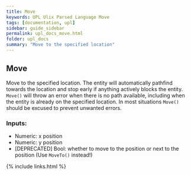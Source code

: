 ```yaml
---
title: Move
keywords: UPL Ulix Parsed Language Move
tags: [documentation, upl]
sidebar: guide_sidebar
permalink: upl_docs_move.html
folder: upl_docs
summary: "Move to the specified location"
---
```


## Move

Move to the specified location. The entity will automatically pathfind towards the location and stop early if anything actively blocks the entity. `Move()` will throw an error when there is no path available, including when the entity is already on the specified location.
In most situations `Move()` should be excused to prevent unwanted errors.

### Inputs:
- Numeric: x position
- Numeric: y position
- [DEPRECATED] Bool: whether to move to the position or next to the position (Use `MoveTo()` instead!)

{% include links.html %}